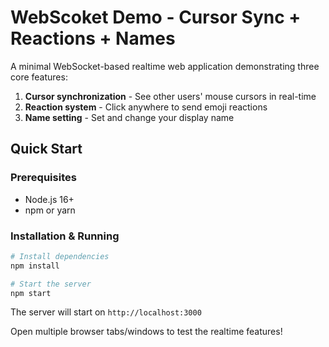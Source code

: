 # WebScoket Demo - Cursor Sync + Reactions + Names

A minimal WebSocket-based realtime web application demonstrating three core features:

1. **Cursor synchronization** - See other users' mouse cursors in real-time
2. **Reaction system** - Click anywhere to send emoji reactions
3. **Name setting** - Set and change your display name

## Quick Start

### Prerequisites
- Node.js 16+
- npm or yarn

### Installation & Running

```bash
# Install dependencies
npm install

# Start the server
npm start
```

The server will start on `http://localhost:3000`

Open multiple browser tabs/windows to test the realtime features!
